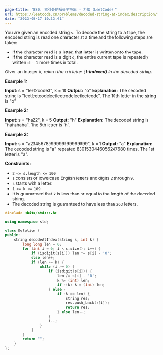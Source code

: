 ```yaml
---
page-title: "880. 索引处的解码字符串 - 力扣（LeetCode）"
url: https://leetcode.cn/problems/decoded-string-at-index/description/?envType=daily-question&envId=2023-09-27
date: "2023-09-27 10:23:41"
---
```

You are given an encoded string `s`. To decode the string to a tape, the encoded string is read one character at a time and the following steps are taken:

-   If the character read is a letter, that letter is written onto the tape.
-   If the character read is a digit `d`, the entire current tape is repeatedly written `d - 1` more times in total.

Given an integer `k`, return *the* `kth` *letter (**1-indexed)** in the decoded string*.

**Example 1:**

**Input:** s = "leet2code3", k = 10
**Output:** "o"
**Explanation:** The decoded string is "leetleetcodeleetleetcodeleetleetcode".
The 10th letter in the string is "o".

**Example 2:**

**Input:** s = "ha22", k = 5
**Output:** "h"
**Explanation:** The decoded string is "hahahaha".
The 5th letter is "h".

**Example 3:**

**Input:** s = "a2345678999999999999999", k = 1
**Output:** "a"
**Explanation:** The decoded string is "a" repeated 8301530446056247680 times.
The 1st letter is "a".

**Constraints:**

-   `2 <= s.length <= 100`
-   `s` consists of lowercase English letters and digits `2` through `9`.
-   `s` starts with a letter.
-   `1 <= k <= 109`
-   It is guaranteed that `k` is less than or equal to the length of the decoded string.
-   The decoded string is guaranteed to have less than `263` letters.
```cpp
#include <bits/stdc++.h>

using namespace std;

class Solution {
public:
    string decodeAtIndex(string s, int k) {
        long long len = 0;
        for (int i = 0; i < s.size(); i++) {
            if (isdigit(s[i])) len *= s[i] - '0';
            else len++;
            if (len >= k) {
                while (i >= 0) {
                    if (isdigit(s[i])) {
                        len /= s[i] - '0';
                        k %= (int) len;
                        if (!k) k = (int) len;
                    } else {
                        if (k == len) {
                            string res;
                            res.push_back(s[i]);
                            return res;
                        } else len--;
                    }
                    i--;
                }
            }
        }
        return "";
    }
};
```